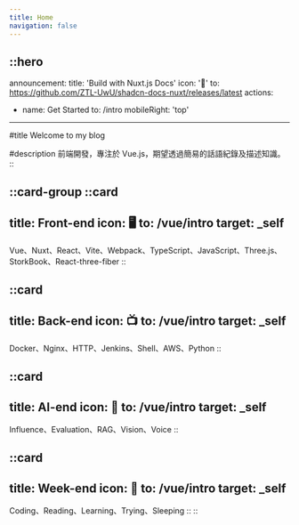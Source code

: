 ```yaml
---
title: Home
navigation: false
---
```


::hero
---
announcement:
  title: 'Build with Nuxt.js Docs'
  icon: '🎉'
  to: https://github.com/ZTL-UwU/shadcn-docs-nuxt/releases/latest
actions:
  - name: Get Started
    to: /intro
mobileRight: 'top'
---

#title
Welcome to my blog

#description
前端開發，專注於 Vue.js，期望透過簡易的話語紀錄及描述知識。
::

::card-group
  ::card
  ---
  title: Front-end
  icon: 🖥
  to: /vue/intro
  target: _self
  ---
  Vue、Nuxt、React、Vite、Webpack、TypeScript、JavaScript、Three.js、StorkBook、React-three-fiber
  ::

  ::card
  ---
  title: Back-end
  icon: 📺
  to: /vue/intro
  target: _self
  ---
  Docker、Nginx、HTTP、Jenkins、Shell、AWS、Python
  ::

  ::card
  ---
  title: AI-end
  icon: 🤖
  to: /vue/intro
  target: _self
  ---
  Influence、Evaluation、RAG、Vision、Voice
  ::

  ::card
  ---
  title: Week-end
  icon: 🍺
  to: /vue/intro
  target: _self
  ---
  Coding、Reading、Learning、Trying、Sleeping
  ::
::
